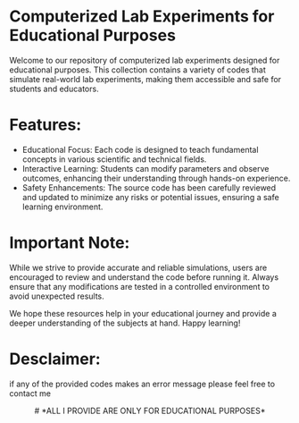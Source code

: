 # **Computerized Lab Experiments for Educational Purposes**

Welcome to our repository of computerized lab experiments designed for educational purposes. 
This collection contains a variety of codes that simulate real-world lab experiments, making them 
accessible and safe for students and educators.

# **Features:**

 * Educational Focus: Each code is designed to teach fundamental concepts in various scientific
    and technical fields.
 * Interactive Learning: Students can modify parameters and observe outcomes, enhancing their
    understanding through hands-on experience.
 * Safety Enhancements:  The source code has been carefully reviewed and updated to minimize
    any risks or potential issues, ensuring a safe learning environment.

 # Important Note:

 While we strive to provide accurate and reliable simulations, users are encouraged to review and understand the code before running it. Always ensure that any modifications are tested in a controlled environment to avoid unexpected results.

We hope these resources help in your educational journey and provide a deeper understanding of the subjects at hand. Happy learning!

# Desclaimer:

if any of the provided codes makes an error message please feel free to contact me



<p align="center"> # *ALL I PROVIDE ARE ONLY FOR EDUCATIONAL PURPOSES* </p>
